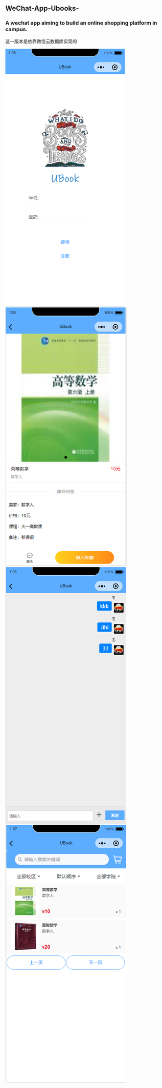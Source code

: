 ## WeChat-App-Ubooks-
### A wechat app aiming to build an online shopping platform in campus.
这一版本是依靠微信云数据库实现的

![image](https://github.com/LM233/WechatApp-UBook/blob/master/4.PNG)
![image](https://github.com/LM233/WechatApp-UBook/blob/master/1.PNG)
![image](https://github.com/LM233/WechatApp-UBook/blob/master/2.PNG)
![image](https://github.com/LM233/WechatApp-UBook/blob/master/5.PNG)
